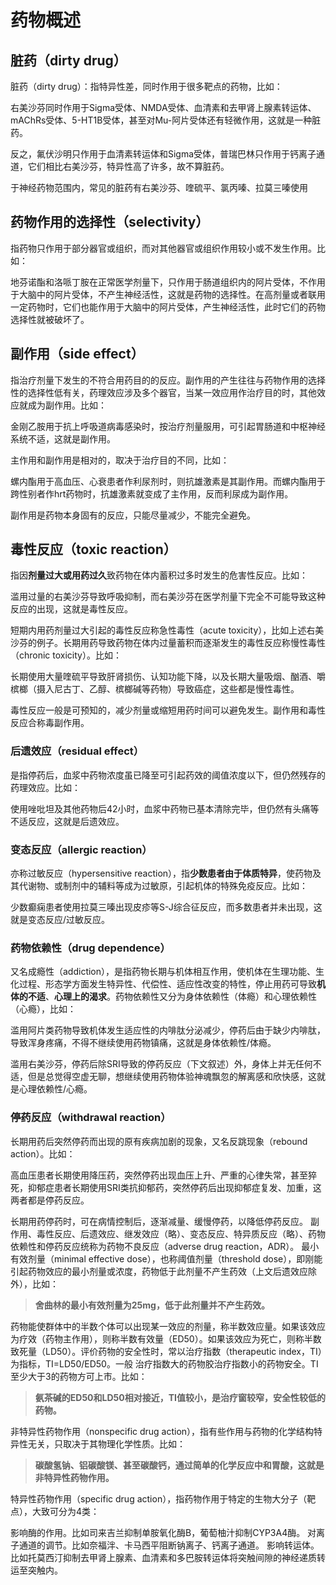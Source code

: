 # 药物概述

## 脏药（dirty drug）

脏药（dirty drug）：指特异性差，同时作用于很多靶点的药物，比如：

右美沙芬同时作用于Sigma受体、NMDA受体、血清素和去甲肾上腺素转运体、mAChRs受体、5-HT1B受体，甚至对Mu-阿片受体还有轻微作用，这就是一种脏药。

反之，氟伏沙明只作用于血清素转运体和Sigma受体，普瑞巴林只作用于钙离子通道，它们相比右美沙芬，特异性高了许多，故不算脏药。

于神经药物范围内，常见的脏药有右美沙芬、喹硫平、氯丙嗪、拉莫三嗪使用

## 药物作用的选择性（selectivity）

指药物只作用于部分器官或组织，而对其他器官或组织作用较小或不发生作用。比如：

地芬诺酯和洛哌丁胺在正常医学剂量下，只作用于肠道组织内的阿片受体，不作用于大脑中的阿片受体，不产生神经活性，这就是药物的选择性。在高剂量或者联用一定药物时，它们也能作用于大脑中的阿片受体，产生神经活性，此时它们的药物选择性就被破坏了。

## 副作用（side effect）

指治疗剂量下发生的不符合用药目的的反应。副作用的产生往往与药物作用的选择性的选择性低有关，药理效应涉及多个器官，当某一效应用作治疗目的时，其他效应就成为副作用。比如：

金刚乙胺用于抗上呼吸道病毒感染时，按治疗剂量服用，可引起胃肠道和中枢神经系统不适，这就是副作用。

主作用和副作用是相对的，取决于治疗目的不同，比如：

螺内酯用于高血压、心衰患者作利尿剂时，则抗雄激素是其副作用。而螺内酯用于跨性别者作hrt药物时，抗雄激素就变成了主作用，反而利尿成为副作用。

副作用是药物本身固有的反应，只能尽量减少，不能完全避免。

## 毒性反应（toxic reaction）

指因**剂量过大或用药过久**致药物在体内蓄积过多时发生的危害性反应。比如：

滥用过量的右美沙芬导致呼吸抑制，而右美沙芬在医学剂量下完全不可能导致这种反应的出现，这就是毒性反应。

短期内用药剂量过大引起的毒性反应称急性毒性（acute toxicity），比如上述右美沙芬的例子。长期用药导致药物在体内过量蓄积而逐渐发生的毒性反应称慢性毒性（chronic toxicity）。比如：

长期使用大量喹硫平导致肝肾损伤、认知功能下降，以及长期大量吸烟、酗酒、嚼槟榔（摄入尼古丁、乙醇、槟榔碱等药物）导致癌症，这些都是慢性毒性。

毒性反应一般是可预知的，减少剂量或缩短用药时间可以避免发生。副作用和毒性反应合称毒副作用。

### 后遗效应（residual effect）

是指停药后，血浆中药物浓度虽已降至可引起药效的阈值浓度以下，但仍然残存的药理效应。比如：

使用唑吡坦及其他药物后42小时，血浆中药物已基本清除完毕，但仍然有头痛等不适反应，这就是后遗效应。

### 变态反应（allergic reaction）

亦称过敏反应（hypersensitive reaction），指**少数患者由于体质特异**，使药物及其代谢物、或制剂中的辅料等成为过敏原，引起机体的特殊免疫反应。比如：

少数癫痫患者使用拉莫三嗪出现皮疹等S-J综合征反应，而多数患者并未出现，这就是变态反应/过敏反应。

### 药物依赖性（drug dependence）

又名成瘾性（addiction），是指药物长期与机体相互作用，使机体在生理功能、生化过程、形态学方面发生特异性、代偿性、适应性改变的特性，停止用药可导致**机体的不适**、**心理上的渴求**。药物依赖性又分为身体依赖性（体瘾）和心理依赖性（心瘾），比如：

滥用阿片类药物导致机体发生适应性的内啡肽分泌减少，停药后由于缺少内啡肽，导致浑身疼痛，不得不继续使用药物镇痛，这就是身体依赖性/体瘾。

滥用右美沙芬，停药后除SRI导致的停药反应（下文叙述）外，身体上并无任何不适，但是总觉得空虚无聊，想继续使用药物体验神魂飘忽的解离感和欣快感，这就是心理依赖性/心瘾。

### 停药反应（withdrawal reaction）

长期用药后突然停药而出现的原有疾病加剧的现象，又名反跳现象（rebound action）。比如：

高血压患者长期使用降压药，突然停药出现血压上升、严重的心律失常，甚至猝死，抑郁症患者长期使用SRI类抗抑郁药，突然停药后出现抑郁症复发、加重，这两者都是停药反应。

长期用药停药时，可在病情控制后，逐渐减量、缓慢停药，以降低停药反应。
副作用、毒性反应、后遗效应、继发效应（略）、变态反应、特异质反应（略）、药物依赖性和停药反应统称为药物不良反应（adverse drug reaction，ADR）。
最小有效剂量（minimal effective dose），也称阈值剂量（threshold dose），即刚能引起药物效应的最小剂量或浓度，药物低于此剂量不产生药效（上文后遗效应除外），比如：

> **舍曲林的最小有效剂量为25mg，低于此剂量并不产生药效。**

药物能使群体中的半数个体可以出现某一效应的剂量，称半数效应量。如果该效应为疗效（药物主作用），则称半数有效量（ED50）。如果该效应为死亡，则称半数致死量（LD50）。评价药物的安全性时，常以治疗指数（therapeutic index，TI）为指标，TI=LD50/ED50。一般
治疗指数大的药物胶治疗指数小的药物安全。TI至少大于3的药物方可上市。比如：

> **氨茶碱的ED50和LD50相对接近，TI值较小，是治疗窗较窄，安全性较低的药物。**

非特异性药物作用（nonspecific drug action），指有些作用与药物的化学结构特异性无关，只取决于其物理化学性质。比如：

> **碳酸氢钠、铝碳酸镁、甚至碳酸钙，通过简单的化学反应中和胃酸，这就是非特异性药物作用。**

特异性药物作用（specific drug action），指药物作用于特定的生物大分子（靶点），大致可分为4类：

影响酶的作用。比如司来吉兰抑制单胺氧化酶B，葡萄柚汁抑制CYP3A4酶。
对离子通道的调节。比如奈福泮、卡马西平阻断钠离子、钙离子通道。
影响转运体。比如托莫西汀抑制去甲肾上腺素、血清素和多巴胺转运体将突触间隙的神经递质转运至突触内。
